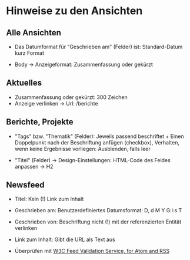 # Hinweise zu den Ansichten

## Alle Ansichten

* Das Datumformat für "Geschrieben am" (Felder) ist: Standard-Datum kurz Format

* Body -> Anzeigeformat: Zusammenfassung oder gekürzt

## Aktuelles

* Zusammenfassung oder gekürzt: 300 Zeichen
* Anzeige verlinken -> Url: /berichte

## Berichte, Projekte

* "Tags" bzw. "Thematik" (Felder): Jeweils passend beschriftet + Einen Doppelpunkt nach der Beschriftung anfügen (checkbox), Verhalten, wenn keine Ergebnisse vorliegen: Ausblenden, falls leer

* "Titel" (Felder) -> Design-Einstellungen: HTML-Code des Feldes anpassen -> H2

## Newsfeed

* Titel: Kein (!) Link zum Inhalt

* Geschrieben am: Benutzerdefiniertes Datumsformat: D, d M Y G:i:s T

* Geschrieben von: Beschriftung nicht (!) mit der referenzierten Entität verlinken

* Link zum Inhalt: Gibt die URL als Text aus

* Überprüfen mit [W3C Feed Validation Service, for Atom and RSS](https://validator.w3.org/feed/)
